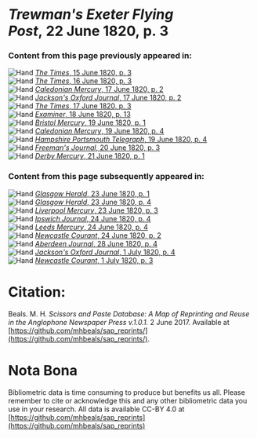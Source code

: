 # *Trewman's Exeter Flying Post*, 22 June 1820, p. 3  
  
### Content from this page previously appeared in:  
![Hand](http://scissorsandpaste.net/wp-content/uploads/2017/06/smallhandpointer.png) [*The Times*, 15 June 1820, p. 3](https://mhbeals.github.io/sap_html/The-Times/The-Times-15-June-1820-p-3)  
![Hand](http://scissorsandpaste.net/wp-content/uploads/2017/06/smallhandpointer.png) [*The Times*, 16 June 1820, p. 3](https://mhbeals.github.io/sap_html/The-Times/The-Times-16-June-1820-p-3)  
![Hand](http://scissorsandpaste.net/wp-content/uploads/2017/06/smallhandpointer.png) [*Caledonian Mercury*, 17 June 1820, p. 2](https://mhbeals.github.io/sap_html/Caledonian-Mercury/Caledonian-Mercury-17-June-1820-p-2)  
![Hand](http://scissorsandpaste.net/wp-content/uploads/2017/06/smallhandpointer.png) [*Jackson's Oxford Journal*, 17 June 1820, p. 2](https://mhbeals.github.io/sap_html/Jackson's-Oxford-Journal/Jackson's-Oxford-Journal-17-June-1820-p-2)  
![Hand](http://scissorsandpaste.net/wp-content/uploads/2017/06/smallhandpointer.png) [*The Times*, 17 June 1820, p. 3](https://mhbeals.github.io/sap_html/The-Times/The-Times-17-June-1820-p-3)  
![Hand](http://scissorsandpaste.net/wp-content/uploads/2017/06/smallhandpointer.png) [*Examiner*, 18 June 1820, p. 13](https://mhbeals.github.io/sap_html/Examiner/Examiner-18-June-1820-p-13)  
![Hand](http://scissorsandpaste.net/wp-content/uploads/2017/06/smallhandpointer.png) [*Bristol Mercury*, 19 June 1820, p. 1](https://mhbeals.github.io/sap_html/Bristol-Mercury/Bristol-Mercury-19-June-1820-p-1)  
![Hand](http://scissorsandpaste.net/wp-content/uploads/2017/06/smallhandpointer.png) [*Caledonian Mercury*, 19 June 1820, p. 4](https://mhbeals.github.io/sap_html/Caledonian-Mercury/Caledonian-Mercury-19-June-1820-p-4)  
![Hand](http://scissorsandpaste.net/wp-content/uploads/2017/06/smallhandpointer.png) [*Hampshire Portsmouth Telegraph*, 19 June 1820, p. 4](https://mhbeals.github.io/sap_html/Hampshire-Portsmouth-Telegraph/Hampshire-Portsmouth-Telegraph-19-June-1820-p-4)  
![Hand](http://scissorsandpaste.net/wp-content/uploads/2017/06/smallhandpointer.png) [*Freeman's Journal*, 20 June 1820, p. 3](https://mhbeals.github.io/sap_html/Freeman's-Journal/Freeman's-Journal-20-June-1820-p-3)  
![Hand](http://scissorsandpaste.net/wp-content/uploads/2017/06/smallhandpointer.png) [*Derby Mercury*, 21 June 1820, p. 1](https://mhbeals.github.io/sap_html/Derby-Mercury/Derby-Mercury-21-June-1820-p-1)  
  
### Content from this page subsequently appeared in:  
![Hand](http://scissorsandpaste.net/wp-content/uploads/2017/06/smallhandpointer.png) [*Glasgow Herald*, 23 June 1820, p. 1](https://mhbeals.github.io/sap_html/Glasgow-Herald/Glasgow-Herald-23-June-1820-p-1)  
![Hand](http://scissorsandpaste.net/wp-content/uploads/2017/06/smallhandpointer.png) [*Glasgow Herald*, 23 June 1820, p. 4](https://mhbeals.github.io/sap_html/Glasgow-Herald/Glasgow-Herald-23-June-1820-p-4)  
![Hand](http://scissorsandpaste.net/wp-content/uploads/2017/06/smallhandpointer.png) [*Liverpool Mercury*, 23 June 1820, p. 3](https://mhbeals.github.io/sap_html/Liverpool-Mercury/Liverpool-Mercury-23-June-1820-p-3)  
![Hand](http://scissorsandpaste.net/wp-content/uploads/2017/06/smallhandpointer.png) [*Ipswich Journal*, 24 June 1820, p. 4](https://mhbeals.github.io/sap_html/Ipswich-Journal/Ipswich-Journal-24-June-1820-p-4)  
![Hand](http://scissorsandpaste.net/wp-content/uploads/2017/06/smallhandpointer.png) [*Leeds Mercury*, 24 June 1820, p. 4](https://mhbeals.github.io/sap_html/Leeds-Mercury/Leeds-Mercury-24-June-1820-p-4)  
![Hand](http://scissorsandpaste.net/wp-content/uploads/2017/06/smallhandpointer.png) [*Newcastle Courant*, 24 June 1820, p. 2](https://mhbeals.github.io/sap_html/Newcastle-Courant/Newcastle-Courant-24-June-1820-p-2)  
![Hand](http://scissorsandpaste.net/wp-content/uploads/2017/06/smallhandpointer.png) [*Aberdeen Journal*, 28 June 1820, p. 4](https://mhbeals.github.io/sap_html/Aberdeen-Journal/Aberdeen-Journal-28-June-1820-p-4)  
![Hand](http://scissorsandpaste.net/wp-content/uploads/2017/06/smallhandpointer.png) [*Jackson's Oxford Journal*, 1 July 1820, p. 4](https://mhbeals.github.io/sap_html/Jackson's-Oxford-Journal/Jackson's-Oxford-Journal-1-July-1820-p-4)  
![Hand](http://scissorsandpaste.net/wp-content/uploads/2017/06/smallhandpointer.png) [*Newcastle Courant*, 1 July 1820, p. 3](https://mhbeals.github.io/sap_html/Newcastle-Courant/Newcastle-Courant-1-July-1820-p-3)  


# Citation: 

Beals. M. H. *Scissors and Paste Database: A Map of Reprinting and Reuse in the Anglophone Newspaper Press v.1.0.1.* 2 June 2017. Available at [https://github.com/mhbeals/sap_reprints/](https://github.com/mhbeals/sap_reprints/). 

# Nota Bona

Bibliometric data is time consuming to produce but benefits us all. Please remember to cite or acknowledge this and any other bibliometric data you use in your research. All data is available CC-BY 4.0 at [https://github.com/mhbeals/sap_reprints](https://github.com/mhbeals/sap_reprints)